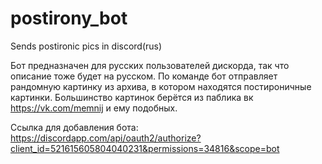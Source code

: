 # postirony_bot
Sends postironic pics in discord(rus)

Бот предназначен для русских пользователей дискорда, так что описание тоже будет на русском.
По команде бот отправляет рандомную картинку из архива, в котором находятся постироничные картинки.
Большинство картинок берётся из паблика вк https://vk.com/memnij и ему подобных.

Ссылка для добавления бота: https://discordapp.com/api/oauth2/authorize?client_id=521615605804040231&permissions=34816&scope=bot

